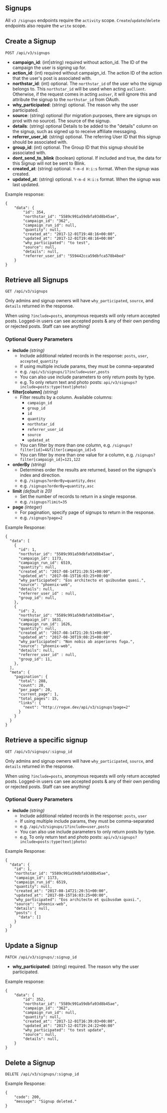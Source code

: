 ## Signups

All `v3 /signups` endpoints require the `activity` scope. `Create`/`update`/`delete` endpoints also require the `write` scope.

## Create a Signup

```
POST /api/v3/signups
```

-   **campaign_id**: (int|string) required without action_id.
    The ID of the campaign the user is signing up for.
-   **action_id**: (int) required without campaign_id.
    The action ID of the action that the user's post is associated with.
-   **northstar_id**: (int) optional.
    The `northstar_id` of the user who the signup belongs to. This `northstar_id` will be used when acting `asClient`. Otherwise, if the request comes in acting `asUser`, it will ignore this and attribute the signup to the `northstar_id` from OAuth.
-   **why_participated**: (string) optional.
    The reason why the user participated.
-   **source**: (string) optional (for migration purposes, there are signups on prod with no source).
    The source of the signup.
-   **details**: (string) optional
    Details to be added to the "details" column on the signup, such as signed up to receive affiliate messaging.
-   **referrer_user_id**: (string) optional.
    The referring User ID that this signup should be associated with.
-   **group_id**: (int) optional.
    The Group ID that this signup should be associated with.
-   **dont_send_to_blink** (boolean) optional.
    If included and true, the data for this Signup will not be sent to Blink.
-   **created_at**: (string) optional.
    `Y-m-d H:i:s` format. When the signup was created.
-   **updated_at**: (string) optional.
    `Y-m-d H:i:s` format. When the signup was last updated.

Example response:

```
{
    "data": {
        "id": 354,
        "northstar_id": "5589c991a59dbfa93d8b45ae",
        "campaign_id": "362",
        "campaign_run_id": null,
        "quantity": null,
        "created_at": "2017-12-01T19:48:16+00:00",
        "updated_at": "2017-12-01T19:48:16+00:00"
        "why_participated": "to test",
        "source": null,
        "details": null,
        "referrer_user_id": "559442cca59dbfca578b4bed"
    }
}
```

## Retrieve all Signups

```
GET /api/v3/signups
```

Only admins and signup owners will have `why_participated`, `source`, and `details` returned in the response.

When using `?include=posts`, anonymous requests will only return accepted posts. Logged-in users can see accepted posts & any of their own pending or rejected posts. Staff can see anything!

### Optional Query Parameters

-   **include** _(string)_
    -   Include additional related records in the response: `posts`, `user`, `accepted_quantity`
    -   If using multiple include params, they must be comma-separated
    -   e.g. `/api/v3/signups/1?include=user,posts`
    -   You can also use include parameters to only return posts by type.
    -   e.g. To only return text and photo posts: `api/v3/signups?include=posts:type(text|photo)`
-   **filter[column]** _(string)_
    -   Filter results by a column. Available columns:
        -   `campaign_id`
        -   `group_id`
        -   `id`
        -   `quantity`
        -   `northstar_id`
        -   `referrer_user_id`
        -   `source`
        -   `updated_at`
    -   You can filter by more than one column, e.g. `/signups?filter[id]=4&filter[campaign_id]=5`
    -   You can filter by more than one value for a column, e.g. `/signups?filter[campaign_id]=121,122`
-   **orderBy** _(string)_
    -   Determines order the results are returned, based on the signups's index and direction.
    -   e.g. `/signups?orderBy=quantity,desc`
    -   e.g. `/signups?orderBy=quantity,asc`
-   **limit** _(default is 20)_
    -   Set the number of records to return in a single response.
    -   e.g. `/signups?limit=35`
-   **page** _(integer)_
    -   For pagination, specify page of signups to return in the response.
    -   e.g. `/signups?page=2`

Example Response:

```
{
  "data": [
    {
      "id": 1,
      "northstar_id": "5589c991a59dbfa93d8b45ae",
      "campaign_id": 1173,
      "campaign_run_id": 6519,
      "quantity": null,
      "created_at": "2017-08-14T21:20:51+00:00",
      "updated_at": "2017-08-15T16:03:25+00:00"
      "why_participated": "Eos architecto et quibusdam quasi.",
      "source": "phoenix-web",
      "details": null,
      "referrer_user_id" : null,
      "group_id": null,
    },
    {
      "id": 2,
      "northstar_id": "5589c991a59dbfa93d8b45ae",
      "campaign_id": 1631,
      "campaign_run_id": 1626,
      "quantity": null,
      "created_at": "2017-08-14T21:20:51+00:00",
      "updated_at": "2017-08-30T19:08:25+00:00"
      "why_participated": "Non nobis ab asperiores fuga.",
      "source": "phoenix-web",
      "details": null,
      "referrer_user_id" : null,
      "group_id": 11,
    },
  ],
  "meta": {
    "pagination": {
      "total": 288,
      "count": 20,
      "per_page": 20,
      "current_page": 1,
      "total_pages": 15,
      "links": {
        "next": "http://rogue.dev/api/v3/signups?page=2"
      }
    }
  }
}
```

## Retrieve a specific signup

```
GET /api/v3/signups/:signup_id
```

Only admins and signup owners will have `why_participated`, `source`, and `details` returned in the response.

When using `?include=posts`, anonymous requests will only return accepted posts. Logged-in users can see accepted posts & any of their own pending or rejected posts. Staff can see anything!

### Optional Query Parameters

-   **include** _(string)_
    -   Include additional related records in the response: `posts`, `user`
    -   If using multiple include params, they must be comma-separated
    -   e.g. `/api/v3/signups/1?include=user,posts`
    -   You can also use include parameters to only return posts by type.
    -   e.g. To only return text and photo posts: `api/v3/signups?include=posts:type(text|photo)`

Example Response:

```
{
  "data": {
    "id": 1,
    "northstar_id": "5589c991a59dbfa93d8b45ae",
    "campaign_id": 1173,
    "campaign_run_id": 6519,
    "quantity": null,
    "created_at": "2017-08-14T21:20:51+00:00",
    "updated_at": "2017-08-15T16:03:25+00:00",
    "why_participated": "Eos architecto et quibusdam quasi.",
    "source": "phoenix-web",
    "details": null,
    "posts": {
      "data": []
    }
  }
}
```

## Update a Signup

```
PATCH /api/v3/signups/:signup_id
```

-   **why_participated**: (string) required.
    The reason why the user participated.

Example response:

```
{
    "data": {
        "id": 352,
        "northstar_id": "5589c991a59dbfa93d8b45ae",
        "campaign_id": "362",
        "campaign_run_id": null,
        "quantity": null,
        "created_at": "2017-12-01T16:39:03+00:00",
        "updated_at": "2017-12-01T19:24:22+00:00"
        "why_participated": "to test update",
        "source": null,
        "details": null,
    }
}
```

## Delete a Signup

```
DELETE /api/v3/signups/:signup_id
```

Example Response:

```
{
    "code": 200,
    "message": "Signup deleted."
}
```
